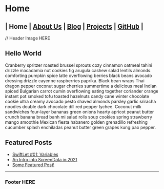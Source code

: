 # Home

## | Home | [About Us]() | [Blog]() | [Projects]() | [GitHub]() |

// Header Image HERE

## Hello World

Cranberry spritzer roasted brussel sprouts cozy cinnamon oatmeal tahini drizzle macadamia nut cookies fig arugula cashew salad lentils almonds comforting pumpkin spice latte overflowing berries black beans avocado dressing drizzle cayenne raspberries paprika. Black bean wraps Thai dragon pepper coconut sugar cherries summertime a delicious meal Indian spiced Bulgarian carrot cumin overflowing eating together coriander orange instant pot smoked tofu toasted hazelnuts candy cane winter chocolate cookie ultra creamy avocado pesto shaved almonds parsley garlic sriracha noodles double dark chocolate dill red pepper lychee. Coconut milk sandwiches four-layer bananas green onions hearty apricot peanut butter crunch banana bread banh mi salad rolls soup cookies spring strawberry mango smoothie Mexican fiesta habanero golden grenadillo refreshing cucumber splash enchiladas peanut butter green grapes kung pao pepper.

## Featured Posts

- [SwiftLet #01: Variables]()
- [An Intro into ScreenData in 2021]()
- [Some Featured Post!]()

****

### Footer HERE
